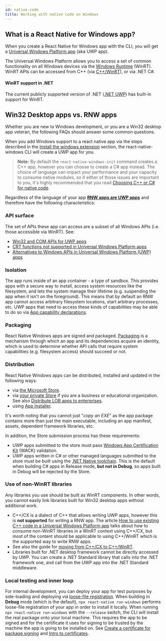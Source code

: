 ```yaml
---
id: native-code
title: Working with native code on Windows
---
```


## What is a React Native for Windows app?

When you create a React Native for Windows app with the CLI, you will get a [Universal Windows Platform app](https://docs.microsoft.com/windows/uwp/get-started/universal-application-platform-guide) (aka UWP app).

The Universal Windows Platform allows you to access a set of common functionality on all Windows devices via the [Windows Runtime](https://docs.microsoft.com/windows/uwp/winrt-components/) (WinRT). WinRT APIs can be accessed from C++ (via [C++/WinRT](https://docs.microsoft.com/windows/uwp/cpp-and-winrt-apis/)), or via .NET C#.

#### WinRT support in .NET
The current publicly supported version of .NET ([.NET UWP](https://docs.microsoft.com/windows/uwp/winrt-components/creating-windows-runtime-components-in-csharp-and-visual-basic)) has built-in support for WinRT.


## Win32 Desktop apps vs. RNW apps

Whether you are new to Windows development, or you are a Win32 desktop app veteran, the following FAQs should answer some common questions.

When you add Windows support to a react native app via the steps described in the [Install the windows extension](getting-started.md#install-the-windows-extension) section, the react-native-windows CLI will create a UWP app for you.

> **Note:** By default the `react-native-windows-init` command creates a C++ app, however you can choose to create a C# app instead. The choice of language can impact your performance and your capacity to consume native modules, so if either of those issues are important to you, it's highly recommended that you read [Choosing C++ or C# for native code](native-code-language-choice.md).

Regardless of the language of your app <u>**RNW apps are UWP apps**</u> and therefore have the following characteristics:

### API surface
The set of APIs these app can access are a subset of all Windows APIs (i.e. those accessible via WinRT). See:
- [Win32 and COM APIs for UWP apps](https://docs.microsoft.com/uwp/win32-and-com/win32-and-com-for-uwp-apps)
- [CRT functions not supported in Universal Windows Platform apps](https://docs.microsoft.com/cpp/cppcx/crt-functions-not-supported-in-universal-windows-platform-apps)
- [Alternatives to Windows APIs in Universal Windows Platform (UWP) apps](https://docs.microsoft.com/uwp/win32-and-com/alternatives-to-windows-apis-uwp)

### Isolation
The app runs inside of an app container - a type of sandbox. This provides apps with a secure way to install, access system resources like the filesystem, and lets the system manage their lifetime (e.g. suspending the app when it isn't on the foreground). This means that by default an RNW app cannot access arbitrary filesystem locations, start arbitrary processes, etc. UWP apps that need to access these kinds of capabilities may be able to do so via [App capability declarations](https://docs.microsoft.com/windows/uwp/packaging/app-capability-declarations).

### Packaging

React Native Windows apps are signed and packaged. [Packaging](https://docs.microsoft.com/windows/uwp/packaging/) is a mechanism through which an app and its dependencies acquire an identity, which is used to determine whether API calls that require system capabilities (e.g. filesystem access) should succeed or not.

### Distribution
React Native Windows apps can be distributed, installed and updated in the following ways:

  - via [the Microsoft Store](https://docs.microsoft.com/windows/apps/desktop/modernize/desktop-to-uwp-distribute).
  - via [your private Store](https://docs.microsoft.com/microsoft-store/distribute-apps-to-your-employees-microsoft-store-for-business) if you are a business or educational organization. See also [Distribute LOB apps to enterprises](https://docs.microsoft.com/windows/uwp/publish/distribute-lob-apps-to-enterprises).
  - using [App Installer](https://docs.microsoft.com/windows/msix/app-installer/installing-windows10-apps-web).

It's worth noting that you cannot just "_copy an EXE_" as the app package contains more than just the main executable, including an app manifest, assets, dependent framework libraries, etc.

In addition, the Store submission process has these requirements:

- UWP apps submitted to the store must pass [Windows App Certification Kit](https://docs.microsoft.com/windows/uwp/debug-test-perf/windows-app-certification-kit) (WACK) validation.
- UWP apps written in C# or other managed languages submitted to the store must be built using the [.NET Native toolchain](https://docs.microsoft.com/dotnet/framework/net-native/). This is the default when building C# apps in Release mode, **but not in Debug**, so apps built in Debug will be rejected by the Store.

### Use of non-WinRT libraries
Any libraries you use should be built as WinRT components. In other words, you cannot easily link libraries built for Win32 desktop apps without additional work.
  - C++/CX is a dialect of C++ that allows writing UWP apps, however this is **not supported** for writing a RNW app. The article [How to use existing C++ code in a Universal Windows Platform app](https://docs.microsoft.com/cpp/porting/how-to-use-existing-cpp-code-in-a-universal-windows-platform-app) talks about how to consume non-WinRT libraries in a WinRT context using C++/CX, but most of the content should be applicable to using C++/WinRT which is the supported way to write RNW apps.
  - See also the guide for [moving from C++/CX to C++/WinRT](https://docs.microsoft.com/windows/uwp/cpp-and-winrt-apis/move-to-winrt-from-cx).
  - Libraries built for .NET desktop framework cannot be directly accessed by UWP. You can create a .NET Standard library that calls into the .NET framework one, and call from the UWP app into the .NET Standard middleware.

### Local testing and inner loop
For internal development, you can deploy your app for test purposes by side-loading and deploying via [loose-file registration](https://docs.microsoft.com/windows/uwp/debug-test-perf/loose-file-registration). When building in **Debug** mode (which is the default), `npx react-native run-windows` performs loose-file registration of your app in order to install it locally. When running `npx react-native run-windows` with the `--release` switch, the CLI will install the real package onto your local machine. This requires the app to be signed and for the certificate it uses for signing to be trusted by the machine the app is going to be installed on. See [Create a certificate for package signing](https://docs.microsoft.com/windows/msix/package/create-certificate-package-signing) and [Intro to certificates](https://docs.microsoft.com/windows/uwp/security/certificates).
